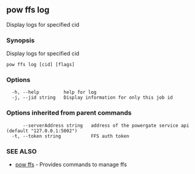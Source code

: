 ## pow ffs log

Display logs for specified cid

### Synopsis

Display logs for specified cid

```
pow ffs log [cid] [flags]
```

### Options

```
  -h, --help         help for log
  -j, --jid string   Display information for only this job id
```

### Options inherited from parent commands

```
      --serverAddress string   address of the powergate service api (default "127.0.0.1:5002")
  -t, --token string           FFS auth token
```

### SEE ALSO

* [pow ffs](pow_ffs.md)	 - Provides commands to manage ffs

